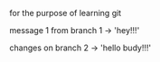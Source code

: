 for the purpose of learning git

message 1 from branch 1 -> 'hey!!!'

changes on branch 2 -> 'hello budy!!!'
